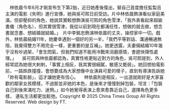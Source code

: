 　林依晨今年6月才剛宣布生下第2胎，近日她產後復出，替自己首度擔任監製且主演的電影《失明》進行宣傳，她與吳可熙日前受訪。片中林依晨飾演看似家庭美滿，但卻壓抑的角色，她說其實較想飾演吳可熙的角色雪津，「我外表看起來超級書儀（角色名），但其實很雪津，我從以前到現在都滿任性，想做的就去做，想念書就念書、想結婚就結婚。」　片中李銘忠飾演林依晨的丈夫，操控家中一切。戲外，林依晨結婚11年，她慶幸遇到一個好的另一半，「我們平等對話、溝通暢通無阻，我覺得雙方不用完全一樣，更重要的是互補」。她更透露，夫妻倆結婚10年幾乎沒有吵過架，「會生悶氣，但我們知道不能用冷戰來消磨感情，會趕快理性處理。」
　吳可熙與林依晨都認為，真實性格更貼近對方的角色，吳可熙提到，外人經常認為她很大剌剌，「事實上相反，我其實很細膩，敏感又脆弱」。她回想拍電影前，一路跌跌撞撞，會想要成為大家想像中女演員可愛的樣子，直到有導演告訴她「妳有電影臉」，這才讓她更有信心。
　林依晨則是相反，一出道就剛好是大家喜歡的鄰家女孩模樣，不過那並非她的本色，是後來才慢慢剝掉包裝，坦言：「包裝自己到後來滿吃力、迷惘。」如今她覺得表演上愈來愈靠近自己，選擇角色更多樣， 連私生活都更加鬆弛。Copyright © 2025 China Times Group All Rights Reserved. Web design by FT.